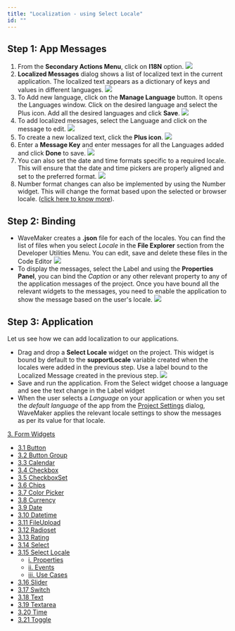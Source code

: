 ```yaml
---
title: "Localization - using Select Locale"
id: ""
---
```


## Step 1: App Messages

1. From the **Secondary Actions Menu**, click on **I18N** option. [![](/learn/assets/loc_create.png)](/learn/assets/loc_create.png)
2. **Localized Messages** dialog shows a list of localized text in the current application. The localized text appears as a dictionary of keys and values in different languages. [![](/learn/assets/loc_default_msgs.png)](/learn/assets/loc_default_msgs.png)
3. To Add new language, click on the **Manage Language** button. It opens the Languages window. Click on the desired language and select the Plus icon. Add all the desired languages and click **Save**. [![](/learn/assets/loc_new_locale.png)](/learn/assets/loc_new_locale.png)
4. To add localized messages, select the Language and click on the message to edit. [![](/learn/assets/loc_edit_msg.png)](/learn/assets/loc_edit_msg.png)
5. To create a new localized text, click the **Plus icon**. [![](/learn/assets/loc_new_msg.png)](/learn/assets/loc_new_msg.png)
6. Enter a **Message Key** and enter messages for all the Languages added and click **Done** to save. [![](/learn/assets/loc_new_msg_entry.png)](/learn/assets/loc_new_msg_entry.png)
7. You can also set the date and time formats specific to a required locale. This will ensure that the date and time pickers are properly aligned and set to the preferred format. [![](/learn/assets/loc_edit_formats.png)](/learn/assets/loc_edit_formats.png)
8. Number format changes can also be implemented by using the Number widget. This will change the format based upon the selected or browser locale. ([click here to know more](/learn/app-development/widgets/form-widgets/number/)).

## Step 2: Binding

- WaveMaker creates a **.json** file for each of the locales. You can find the list of files when you select _Locale_ in the **File Explorer** section from the Developer Utilities Menu. You can edit, save and delete these files in the Code Editor [![](/learn/assets/loc_json.png)](/learn/assets/loc_json.png)
- To display the messages, select the Label and using the **Properties Panel**, you can bind the _Caption_ or any other relevant property to any of the application messages of the project. Once you have bound all the relevant widgets to the messages, you need to enable the application to show the message based on the user's locale. [![](/learn/assets/loc_binding.png)](/learn/assets/loc_binding.png)

## Step 3: Application

Let us see how we can add localization to our applications.

- Drag and drop a **Select Locale** widget on the project. This widget is bound by default to the **supportLocale** variable created when the locales were added in the previous step. Use a label bound to the Localized Message created in the previous step. [![](/learn/assets/loc_design.png)](/learn/assets/loc_design.png)
- Save and run the application. From the Select widget choose a language and see the text change in the Label widget
- When the user selects a _Language_ on your application or when you set the _default language_ of the app from the [Project Settings](/learn/app-development/wavemaker-overview/product-walkthrough#project-settings) dialog, WaveMaker applies the relevant locale settings to show the messages as per its value for that locale.

[3\. Form Widgets](/learn/app-development/widgets/widget-library/#form)

- [3.1 Button](/learn/app-development/widgets/form/button/)
- [3.2 Button Group](/learn/app-development/widgets/form/button-group/)
- [3.3 Calendar](/learn/app-development/widgets/form/calendar/)
- [3.4 Checkbox](/learn/app-development/widgets/form/checkbox/)
- [3.5 CheckboxSet](/learn/app-development/widgets/form/checkboxset/)
- [3.6 Chips](/learn/app-development/widgets/form-widgets/chips/)
- [3.7 Color Picker](/learn/app-development/widgets/form/color-picker/)
- [3.8 Currency](/learn/app-development/widgets/form/currency/)
- [3.9 Date](/learn/app-development/widgets/form-widgets/date-time-datetime/)
- [3.10 Datetime](/learn/app-development/widgets/form-widgets/date-time-datetime/)
- [3.11 FileUpload](/learn/app-development/widgets/form/file-upload/)
- [3.12 Radioset](/learn/app-development/widgets/form/radioset/)
- [3.13 Rating](/learn/app-development/widgets/form/rating/)
- [3.14 Select](/learn/app-development/widgets/form/select/)
- [3.15 Select Locale](/learn/app-development/widgets/form/select-locale/)
    - [i. Properties](/learn/app-development/widgets/form/select-locale/#properties)
    - [ii. Events](/learn/app-development/widgets/form/select-locale/#events)
    - [iii. Use Cases](#)
- [3.16 Slider](/learn/app-development/widgets/form/slider/)
- [3.17 Switch](/learn/app-development/widgets/form/switch/)
- [3.18 Text](/learn/app-development/widgets/form/text/)
- [3.19 Textarea](/learn/app-development/widgets/form/textarea/)
- [3.20 Time](/learn/app-development/widgets/form-widgets/date-time-datetime/)
- [3.21 Toggle](/learn/app-development/widgets/form/toggle/)
